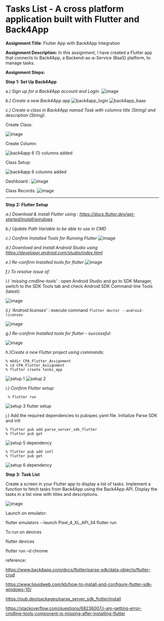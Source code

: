 # Tasks List - A cross platform application built with Flutter and Back4App 

**Assignment Title**: Flutter App with Back4App Integration

**Assignment Description:** In this assignment, I have created a Flutter app that connects to Back4App, a Backend-as-a-Service (BaaS) platform, to manage tasks. 

**Assignment Steps:**

  **Step 1: Set Up Back4App**
  
  a.) _Sign up for a Back4App account and Login._
      ![image](https://github.com/aakritib04/CPA_Assignment_2022mt93708/assets/146528030/f0ee092f-0a35-4ddc-8028-93011cc49c0a)

  _b.) Create a new Back4App app_
    ![back4app_login](https://github.com/aakritib04/CPA_Assignment_2022mt93708/assets/146528030/42467567-b8e1-40a2-a839-f0a91a602d9d)
    ![back4app_baas](https://github.com/aakritib04/CPA_Assignment_2022mt93708/assets/146528030/a5decb00-8ed1-4e16-bbd6-56865849d760)


  _c.) Create a class in Back4App named Task with columns title (String) and description (String)._
  
   Create Class:
   
  ![image](https://github.com/aakritib04/CPA_Assignment_2022mt93708/assets/146528030/319507d7-d9ed-483e-8981-28350b05c700)

  Create Column:
    
  ![back4app 6 (1) columns added](https://github.com/aakritib04/CPA_Assignment_2022mt93708/assets/146528030/9ffb0135-63ba-4d49-bf2c-613cb9178f21)

  Class Setup:
  
  ![back4app 6 columns added](https://github.com/aakritib04/CPA_Assignment_2022mt93708/assets/146528030/c0844ce2-3173-42d6-89d3-245ecaffabd8)

  Dashboard :
  ![image](https://github.com/aakritib04/CPA_Assignment_2022mt93708/assets/146528030/9106b67d-304f-4c7f-9227-eb3f8d18256d)

  Class Records:
  ![image](https://github.com/aakritib04/CPA_Assignment_2022mt93708/assets/146528030/2e0a2be9-0604-41c8-9975-f36fc096dd75)



---------------------------------------------------------------------------------------------------------------------------------------------------------------------

    

 **Step 2: Flutter Setup**
 
 _a.) Download & install Flutter using : https://docs.flutter.dev/get-started/install/windows_
 
 _b.) Update Path Variable to be able to use in CMD_
 
 _c.) Confirm Installed Tools for Running Flutter_
    ![image](https://github.com/aakritib04/CPA_Assignment_2022mt93708/assets/146528030/d2794f93-068a-4a6a-9305-8a305fdac0d4)

 _d.) Download and install Android Studio using https://developer.android.com/studio/index.html_

 _e.) Re-confirm Installed tools for flutter_
   ![image](https://github.com/aakritib04/CPA_Assignment_2022mt93708/assets/146528030/156c6c4e-3090-41fe-a0ce-93111aa14e65)

  _f.) To resolve issue of:_
  
   _i.) 'missing cmdline-tools'_ : open Android Studio and go to SDK Manager, switch to the SDK Tools tab and check Android SDK Command-line Tools (latest)
      
   ![image](https://github.com/aakritib04/CPA_Assignment_2022mt93708/assets/146528030/6e263467-494e-4770-918d-65c7eff5c62a)

  _ii.) 'Android licenses'_ : execute  command `flutter doctor --android-licenses`
  
   ![image](https://github.com/aakritib04/CPA_Assignment_2022mt93708/assets/146528030/94c93f3f-e93e-42cf-8776-89478c0be1b6)


  _g.) Re-confirm Installed tools for flutter - successful:_ 

  ![image](https://github.com/aakritib04/CPA_Assignment_2022mt93708/assets/146528030/45abd250-d4b4-4fab-bc2d-3bd334ea1846)

  _h.)Create a new Flutter project using commands:_
  
    % mkdir CPA_Flutter_Assignment
    % cd CPA_Flutter_Assignment
    % flutter create tasks_app
   
   ![setup 1](https://github.com/aakritib04/CPA_Assignment_2022mt93708/assets/146528030/82f2c08d-1b58-4a52-be45-c431fd07f9e0)
   ![setup 2](https://github.com/aakritib04/CPA_Assignment_2022mt93708/assets/146528030/786acca1-3507-4ce9-b4f8-f49186bc8e1e)

   _i.) Confirm Flutter setup:_

     % flutter run

   ![setup 3 flutter setup](https://github.com/aakritib04/CPA_Assignment_2022mt93708/assets/146528030/e1cd717b-0bee-4aea-bd4a-34ca02c5bc6b)


  j.) Add the required dependencies to pubspec.yaml file. Initialize Parse SDK and intl

    % flutter pub add parse_server_sdk_flutter
    % flutter pub get
   ![setup 5 dependency](https://github.com/aakritib04/CPA_Assignment_2022mt93708/assets/146528030/dee43565-9123-47f1-90ea-fa3ab349d6ef)

    
    % flutter pub add intl
    % flutter pub get
    
   ![setup 6 dependency](https://github.com/aakritib04/CPA_Assignment_2022mt93708/assets/146528030/6940d6e6-c5c8-4392-9c04-043e67a35393)


  
 **Step 3: Task List**

  Create a screen in your Flutter app to display a list of tasks. Implement a function to fetch tasks from Back4App using the Back4App API. Display the tasks in a list view with titles and descriptions.

  ![image](https://github.com/aakritib04/CPA_Assignment_2022mt93708/assets/146528030/756ea667-d960-43ce-a373-bb7dc45cade9)



















Launch on emulator:

flutter emulators --launch Pixel_4_XL_API_34
flutter run


To run on devices

flutter devices

flutter run –d chrome






reference: 

https://www.back4app.com/docs/flutter/parse-sdk/data-objects/flutter-crud

https://www.liquidweb.com/kb/how-to-install-and-configure-flutter-sdk-windows-10/

https://pub.dev/packages/parse_server_sdk_flutter/install

https://stackoverflow.com/questions/68236007/i-am-getting-error-cmdline-tools-component-is-missing-after-installing-flutter
